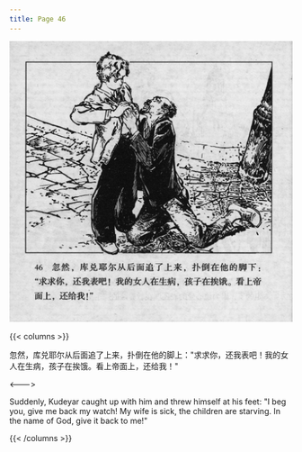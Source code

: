 ```yaml
---
title: Page 46
---
```


![biao page](./../../images/biao/seifert0726_biao_0050_046.jpg)

{{< columns >}}

忽然，库兑耶尔从后面追了上来，扑倒在他的脚上："求求你，还我表吧！我的女人在生病，孩子在挨饿。看上帝面上，还给我！"

<--->

Suddenly, Kudeyar caught up with him and threw himself at his feet: "I beg you, give me back my watch! My wife is sick, the children are starving. In the name of God, give it back to me!"

{{< /columns >}}
